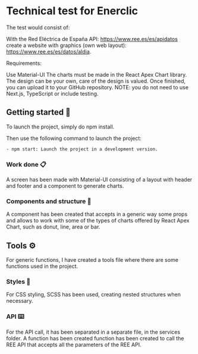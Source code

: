 # Technical test for Enerclic

The test would consist of:

With the Red Eléctrica de España API: https://www.ree.es/es/apidatos create a website with graphics (own web layout): https://www.ree.es/es/datos/aldia.

Requirements: 

Use Material-UI
The charts must be made in the React Apex Chart library.
The design can be your own, care of the design is valued.
Once finished, you can upload it to your GitHub repository.
NOTE: you do not need to use Next.js, TypeScript or include testing.

## Getting started 🚀

To launch the project, simply do npm install.

 Then use the following command to launch the project:
 
    - npm start: Launch the project in a development version.

### Work done 📋

A screen has been made with Material-UI consisting of a layout with header and footer and a component to generate charts.

### Components and structure 🔧

A component has been created that accepts in a generic way some props and allows to work with some of the types of charts
offered by React Apex Chart, such as donut, line, area or bar. 

## Tools ⚙️

For generic functions, I have created a tools file where there are some functions used in the project.

### Styles 🔩

For CSS styling, SCSS has been used, creating nested structures when necessary.

### API ⌨️

For the API call, it has been separated in a separate file, in the services folder. A function has been created 
function has been created to call the REE API that accepts all the parameters of the REE API.



